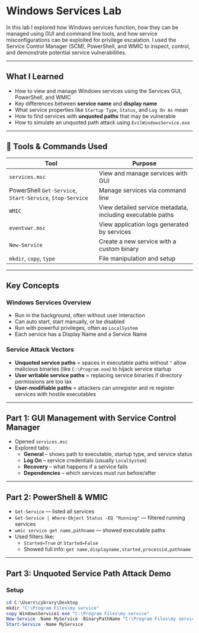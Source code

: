 # Windows Services Lab

In this lab I explored how Windows services function, how they can be managed using GUI and command line tools, and how service misconfigurations can be exploited for privilege escalation. I used the Service Control Manager (SCM), PowerShell, and WMIC to inspect, control, and demonstrate potential service vulnerabilities.

---

## What I Learned

- How to view and manage Windows services using the Services GUI, PowerShell, and WMIC
- Key differences between **service name** and **display name**
- What service properties like `Startup Type`, `Status`, and `Log On As` mean
- How to find services with **unquoted paths** that may be vulnerable
- How to simulate an unquoted path attack using `EvilWindowsService.exe`

---

## 🧵 Tools & Commands Used

| Tool        | Purpose |
|-------------|---------|
| `services.msc` | View and manage services with GUI |
| PowerShell `Get-Service`, `Start-Service`, `Stop-Service` | Manage services via command line |
| `WMIC`      | View detailed service metadata, including executable paths |
| `eventvwr.msc` | View application logs generated by services |
| `New-Service` | Create a new service with a custom binary |
| `mkdir`, `copy`, `type` | File manipulation and setup |

---

## Key Concepts

### Windows Services Overview
- Run in the background, often without user interaction
- Can auto start, start manually, or be disabled
- Run with powerful privileges, often as `LocalSystem`
- Each service has a Display Name and a Service Name 

### Service Attack Vectors
- **Unquoted service paths** = spaces in executable paths without `"` allow malicious binaries (like `C:\Program.exe`) to hijack service startup
- **User writable service paths** = replacing service binaries if directory permissions are too lax
- **User-modifiable paths** = attackers can unregister and re register services with hostile executables

---

##  Part 1: GUI Management with Service Control Manager

- Opened `services.msc`
- Explored tabs:
  - **General** – shows path to executable, startup type, and service status
  - **Log On** – service credentials (usually `LocalSystem`)
  - **Recovery** – what happens if a service fails
  - **Dependencies** – which services must run before/after
---

##  Part 2: PowerShell & WMIC

- `Get-Service` — listed all services
- `Get-Service | Where-Object Status -EQ "Running"` — filtered running services
- `wmic service get name,pathname` — showed executable paths
- Used filters like:
  - `Started=True` or `Started=False`
  - Showed full info: `get name,displayname,started,processid,pathname`

---

## Part 3: Unquoted Service Path Attack Demo

### Setup
```powershell
cd C:\Users\cybrary\Desktop
mkdir "C:\Program Files\my service"
copy WindowsService1.exe "C:\Program Files\my service"
New-Service -Name MyService -BinaryPathName "C:\Program Files\my service\WindowsService1.exe"
Start-Service -Name MyService
